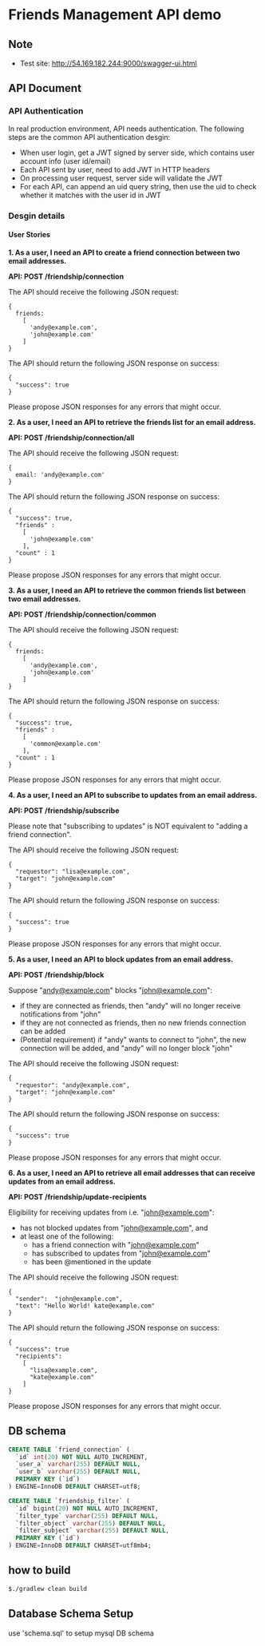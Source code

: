 # Friends Management API demo

## Note
- Test site: http://54.169.182.244:9000/swagger-ui.html

## API Document

### API Authentication
In real production environment, API needs authentication. The following steps are the common API authentication desgin:

- When user login, get a JWT signed by server side, which contains user account info (user id/email)
- Each API sent by user, need to add JWT in HTTP headers
- On processing user request, server side will validate the JWT
- For each API, can append an uid query string, then use the uid to check whether it matches with the user id in JWT

### Desgin details

#### User Stories

**1. As a user, I need an API to create a friend connection between two email addresses.**

**API: POST /friendship/connection**

The API should receive the following JSON request:

```
{
  friends:
    [
      'andy@example.com',
      'john@example.com'
    ]
}
```

The API should return the following JSON response on success:

```
{
  "success": true
}
```

Please propose JSON responses for any errors that might occur.

**2. As a user, I need an API to retrieve the friends list for an email address.**

**API: POST /friendship/connection/all**

The API should receive the following JSON request:

```
{
  email: 'andy@example.com'
}
```

The API should return the following JSON response on success:

```
{
  "success": true,
  "friends" :
    [
      'john@example.com'
    ],
  "count" : 1   
}
```

Please propose JSON responses for any errors that might occur.

**3. As a user, I need an API to retrieve the common friends list between two email addresses.**

**API: POST /friendship/connection/common**

The API should receive the following JSON request:

```
{
  friends:
    [
      'andy@example.com',
      'john@example.com'
    ]
}
```

The API should return the following JSON response on success:

```
{
  "success": true,
  "friends" :
    [
      'common@example.com'
    ],
  "count" : 1   
}
```

Please propose JSON responses for any errors that might occur.

**4. As a user, I need an API to subscribe to updates from an email address.**

**API: POST /friendship/subscribe**

Please note that "subscribing to updates" is NOT equivalent to "adding a friend connection".

The API should receive the following JSON request:

```
{
  "requestor": "lisa@example.com",
  "target": "john@example.com"
}
```

The API should return the following JSON response on success:

```
{
  "success": true
}
```

Please propose JSON responses for any errors that might occur.

**5. As a user, I need an API to block updates from an email address.**

**API: POST /friendship/block**

Suppose "andy@example.com" blocks "john@example.com":

- if they are connected as friends, then "andy" will no longer receive notifications from "john"
- if they are not connected as friends, then no new friends connection can be added
- (Potential requirement) if "andy" wants to connect to "john", the new connection will be added, and "andy" will no longer block "john"

The API should receive the following JSON request:

```
{
  "requestor": "andy@example.com",
  "target": "john@example.com"
}
```

The API should return the following JSON response on success:

```
{
  "success": true
}
```

Please propose JSON responses for any errors that might occur.

**6. As a user, I need an API to retrieve all email addresses that can receive updates from an email address.**

**API: POST /friendship/update-recipients**

Eligibility for receiving updates from i.e. "john@example.com":
- has not blocked updates from "john@example.com", and
- at least one of the following:
  - has a friend connection with "john@example.com"
  - has subscribed to updates from "john@example.com"
  - has been @mentioned in the update

The API should receive the following JSON request:

```
{
  "sender":  "john@example.com",
  "text": "Hello World! kate@example.com"
}
```

The API should return the following JSON response on success:

```
{
  "success": true
  "recipients":
    [
      "lisa@example.com",
      "kate@example.com"
    ]
}
```

Please propose JSON responses for any errors that might occur.

## DB schema

```sql
CREATE TABLE `friend_connection` (
  `id` int(20) NOT NULL AUTO_INCREMENT,
  `user_a` varchar(255) DEFAULT NULL,
  `user_b` varchar(255) DEFAULT NULL,
  PRIMARY KEY (`id`)
) ENGINE=InnoDB DEFAULT CHARSET=utf8;

CREATE TABLE `friendship_filter` (
  `id` bigint(20) NOT NULL AUTO_INCREMENT,
  `filter_type` varchar(255) DEFAULT NULL,
  `filter_object` varchar(255) DEFAULT NULL,
  `filter_subject` varchar(255) DEFAULT NULL,
  PRIMARY KEY (`id`)
) ENGINE=InnoDB DEFAULT CHARSET=utf8mb4;
```

## how to build
```bash
$./gradlew clean build
```

## Database Schema Setup

use 'schema.sql' to setup mysql DB schema